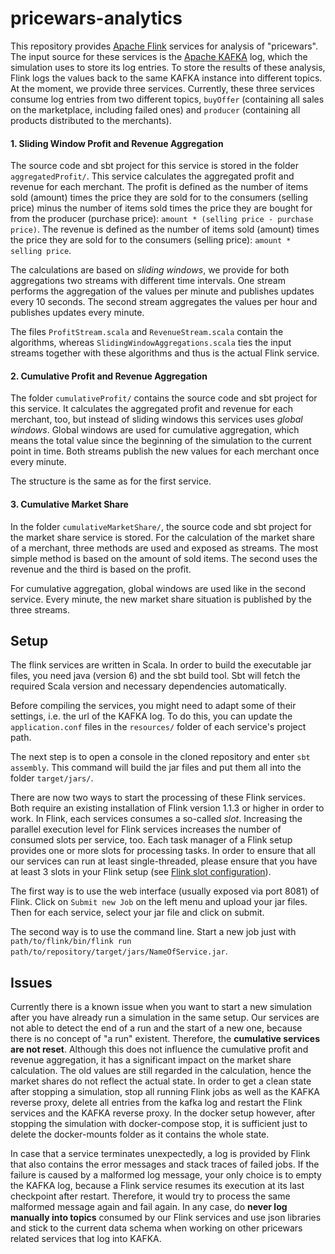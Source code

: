 # pricewars-analytics

This repository provides [Apache Flink](https://flink.apache.org/) services for analysis of "pricewars".
The input source for these services is the [Apache KAFKA](https://kafka.apache.org/) log, which the simulation uses to
 store its log entries.
To store the results of these analysis, Flink logs the values back to the same KAFKA instance into different topics.
At the moment, we provide three services.
Currently, these three services consume log entries from two different topics, 
 `buyOffer` (containing all sales on the marketplace, including failed ones)
 and `producer` (containing all products distributed to the merchants).

#### 1. Sliding Window Profit and Revenue Aggregation
The source code and sbt project for this service is stored in the folder `aggregatedProfit/`.
This service calculates the aggregated profit and revenue for each merchant.
The profit is defined as the number of items sold (amount) times the price they are sold for to the consumers (selling price)
 minus the number of items sold times the price they are bought for from the producer (purchase price): 
`amount * (selling price - purchase price)`. 
The revenue is defined as the number of items sold (amount) times the price they are sold for to the consumers (selling price):
`amount * selling price`.

The calculations are based on _sliding windows_, we provide for both aggregations two streams with different time intervals.
One stream performs the aggregation of the values per minute and publishes updates every 10 seconds.
The second stream aggregates the values per hour and publishes updates every minute.

The files `ProfitStream.scala` and `RevenueStream.scala` contain the algorithms, whereas `SlidingWindowAggregations.scala`
 ties the input streams together with these algorithms and thus is the actual Flink service.

#### 2. Cumulative Profit and Revenue Aggregation
The folder `cumulativeProfit/` contains the source code and sbt project for this service.
It calculates the aggregated profit and revenue for each merchant, too, but instead of sliding windows this services uses _global windows_.
Global windows are used for cumulative aggregation, which means the total value since the beginning of the simulation to
 the current point in time.
Both streams publish the new values for each merchant once every minute.
 
The structure is the same as for the first service.
 
#### 3. Cumulative Market Share
In the folder `cumulativeMarketShare/`, the source code and sbt project for the market share service is stored.
For the calculation of the market share of a merchant, three methods are used and exposed as streams.
The most simple method is based on the amount of sold items.
The second uses the revenue and the third is based on the profit.

For cumulative aggregation, global windows are used like in the second service.
Every minute, the new market share situation is published by the three streams.

## Setup

The flink services are written in Scala.
In order to build the executable jar files, you need java (version 6) and the sbt build tool.
Sbt will fetch the required Scala version and necessary dependencies automatically.

Before compiling the services, you might need to adapt some of their settings, i.e. the url of the KAFKA log.
To do this, you can update the `application.conf` files in the `resources/` folder of each service's project path.

The next step is to open a console in the cloned repository and enter `sbt assembly`.
This command will build the jar files and put them all into the folder `target/jars/`.

There are now two ways to start the processing of these Flink services.
Both require an existing installation of Flink version 1.1.3 or higher in order to work.
In Flink, each services consumes a so-called _slot_. 
Increasing the parallel execution level for Flink services increases the number of consumed slots per service, too.
Each task manager of a Flink setup provides one or more slots for processing tasks.
In order to ensure that all our services can run at least single-threaded, please ensure that you have at least 3 slots
in your Flink setup (see [Flink slot configuration](https://ci.apache.org/projects/flink/flink-docs-release-1.2/setup/config.html#configuring-taskmanager-processing-slots)).

The first way is to use the web interface (usually exposed via port 8081) of Flink.
Click on `Submit new Job` on the left menu and upload your jar files.
Then for each service, select your jar file and click on submit.

The second way is to use the command line.
Start a new job just with `path/to/flink/bin/flink run path/to/repository/target/jars/NameOfService.jar`.

## Issues

Currently there is a known issue when you want to start a new simulation after you have already run a simulation in the same setup.
Our services are not able to detect the end of a run and the start of a new one, because there is no concept of "a run" existent.
Therefore, the **cumulative services are not reset**.
Although this does not influence the cumulative profit and revenue aggregation, it has a significant impact on the market share calculation.
The old values are still regarded in the calculation, hence the market shares do not reflect the actual state.
In order to get a clean state after stopping a simulation, stop all running Flink jobs as well as the KAFKA reverse proxy,
 delete all entries from the kafka log and restart the Flink services and the KAFKA reverse proxy.
In the docker setup however, after stopping the simulation with docker-compose stop, it is sufficient just to delete
the docker-mounts folder as it contains the whole state.

In case that a service terminates unexpectedly, a log is provided by Flink that also contains the error messages and 
 stack traces of failed jobs.
If the failure is caused by a malformed log message, your only choice is to empty the KAFKA log, because a Flink service 
 resumes its execution at its last checkpoint after restart.
Therefore, it would try to process the same malformed message again and fail again.
In any case, do **never log manually into topics** consumed by our Flink services and use json libraries and stick to the 
 current data schema when working on other pricewars related services that log into KAFKA.